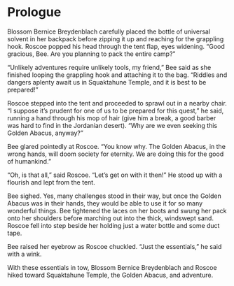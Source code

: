 # Prologue

Blossom Bernice Breydenblach carefully placed the bottle of universal solvent in her backpack before zipping it up and reaching for the grappling hook. Roscoe popped his head through the tent flap, eyes widening. “Good gracious, Bee. Are you planning to pack the entire camp?”

“Unlikely adventures require unlikely tools, my friend,” Bee said as she finished looping the grappling hook and attaching it to the bag. “Riddles and dangers aplenty await us in Squaktahune Temple, and it is best to be prepared!” 

Roscoe stepped into the tent and proceeded to sprawl out in a nearby chair. “I suppose it’s prudent for one of us to be prepared for this quest,” he said, running a hand through his mop of hair (give him a break, a good barber was hard to find in the Jordanian desert). “Why are we even seeking this Golden Abacus, anyway?” 

Bee glared pointedly at Roscoe. “You know why. The Golden Abacus, in the wrong hands, will doom society for eternity. We are doing this for the good of humankind.” 

“Oh, is that all,” said Roscoe. “Let’s get on with it then!” He stood up with a flourish and lept from the tent.

Bee sighed. Yes, many challenges stood in their way, but once the Golden Abacus was in their hands, they would be able to use it for so many wonderful things. Bee tightened the laces on her boots and swung her pack onto her shoulders before marching out into the thick, windswept sand. Roscoe fell into step beside her holding just a water bottle and some duct tape. 

Bee raised her eyebrow as Roscoe chuckled. “Just the essentials,” he said with a wink.

With these essentials in tow, Blossom Bernice Breydenblach and Roscoe hiked toward Squaktahune Temple, the Golden Abacus, and adventure. 